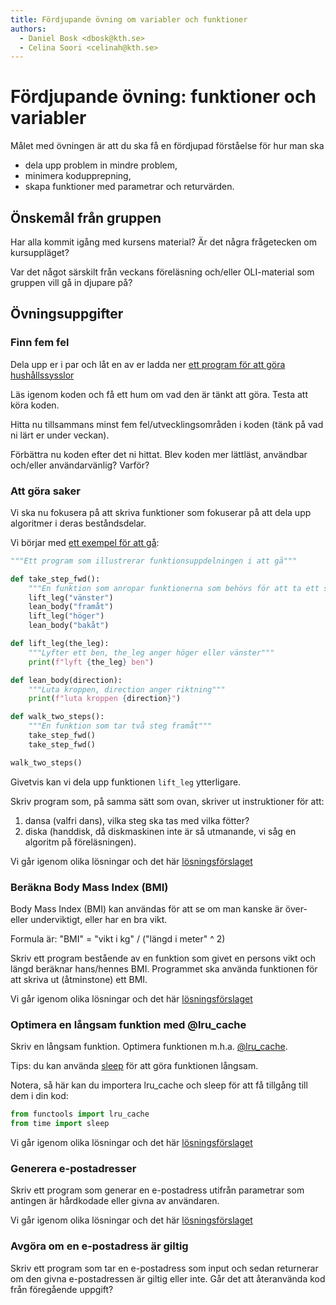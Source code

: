 ```yaml
---
title: Fördjupande övning om variabler och funktioner
authors:
  - Daniel Bosk <dbosk@kth.se>
  - Celina Soori <celinah@kth.se>
---
```

# Fördjupande övning: funktioner och variabler

Målet med övningen är att du ska få en fördjupad förståelse för hur man ska

  - dela upp problem in mindre problem,
  - minimera kodupprepning,
  - skapa funktioner med parametrar och returvärden.


## Önskemål från gruppen

Har alla kommit igång med kursens material? Är det några frågetecken om kursuppläget?

Var det något särskilt från veckans föreläsning och/eller OLI-material som gruppen vill gå in djupare på?

## Övningsuppgifter

### Finn fem fel

Dela upp er i par och låt en av er ladda ner [ett program för att göra hushållssysslor](https://github.com/dbosk/intropy/blob/master/modules/variables/tutorial-advanced/hard_house_chores.py)

Läs igenom koden och få ett hum om vad den är tänkt att göra. Testa att köra koden.

Hitta nu tillsammans minst fem fel/utvecklingsområden i koden (tänk på vad ni lärt er under veckan).

Förbättra nu koden efter det ni hittat. Blev koden mer lättläst, användbar och/eller användarvänlig? Varför?

### Att göra saker

Vi ska nu fokusera på att skriva funktioner som fokuserar på att dela upp
algoritmer i deras beståndsdelar.

Vi börjar med [ett exempel för att gå][walk]:
```python
"""Ett program som illustrerar funktionsuppdelningen i att gå"""

def take_step_fwd():
    """En funktion som anropar funktionerna som behövs för att ta ett steg"""
    lift_leg("vänster")
    lean_body("framåt")
    lift_leg("höger")
    lean_body("bakåt")

def lift_leg(the_leg):
    """Lyfter ett ben, the_leg anger höger eller vänster"""
    print(f"lyft {the_leg} ben")

def lean_body(direction):
    """Luta kroppen, direction anger riktning"""
    print(f"luta kroppen {direction}")

def walk_two_steps():
    """En funktion som tar två steg framåt"""
    take_step_fwd()
    take_step_fwd()

walk_two_steps()
```
Givetvis kan vi dela upp funktionen `lift_leg` ytterligare.

[walk]: https://github.com/dbosk/intropy/blob/master/modules/variables/tutorial-advanced/walk.py

Skriv program som, på samma sätt som ovan, skriver ut instruktioner för att:

  1. dansa (valfri dans), vilka steg ska tas med vilka fötter?
  2. diska (handdisk, då diskmaskinen inte är så utmanande, vi såg en algoritm
     på föreläsningen).

Vi går igenom olika lösningar och det här [lösningsförslaget](https://github.com/dbosk/intropy/blob/master/modules/variables/tutorial-advanced/diska.py)

### Beräkna Body Mass Index (BMI)

Body Mass Index (BMI) kan användas för att se om man kanske är över- eller underviktigt, eller har en bra vikt.

Formula är: "BMI" = "vikt i kg" / ("längd i meter" ^ 2)

Skriv ett program bestående av en funktion som givet en persons vikt och längd beräknar hans/hennes BMI. 
Programmet ska använda funktionen för att skriva ut (åtminstone) ett BMI.

Vi går igenom olika lösningar och det här [lösningsförslaget](https://github.com/dbosk/intropy/blob/master/modules/variables/tutorial-advanced/bmi.py)

### Optimera en långsam funktion med @lru_cache

Skriv en långsam funktion. Optimera funktionen m.h.a. [@lru_cache](https://docs.python.org/3/library/functools.html?highlight=lru_cache#functools.lru_cache).

Tips: du kan använda [sleep](https://docs.python.org/3/library/time.html?highlight=sleep#time.sleep) för att göra funktionen långsam.

Notera, så här kan du importera lru_cache och sleep för att få tillgång till dem i din kod:
```python
from functools import lru_cache
from time import sleep
```

Vi går igenom olika lösningar och det här [lösningsförslaget](https://github.com/dbosk/intropy/blob/master/modules/variables/tutorial-advanced/snabbt_ibland.py)

### Generera e-postadresser

Skriv ett program som generar en e-postadress utifrån parametrar som antingen är hårdkodade eller givna av användaren.

Vi går igenom olika lösningar och det här [lösningsförslaget](https://github.com/dbosk/intropy/blob/master/resources/funktioner/adress.py)

### Avgöra om en e-postadress är giltig

Skriv ett program som tar en e-postadress som input och sedan returnerar om
den givna e-postadressen är giltig eller inte. Går det att återanvända kod från
föregående uppgift?
